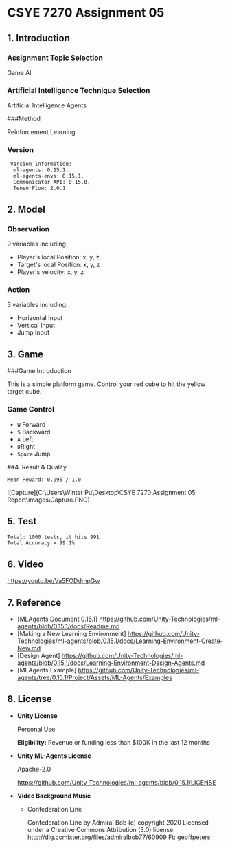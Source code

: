 # CSYE 7270 Assignment 05

## 1. Introduction

### Assignment Topic Selection

Game AI

### Artificial Intelligence Technique Selection

Artificial Intelligence Agents

###Method

Reinforcement Learning

### Version

```
 Version information:
  ml-agents: 0.15.1,
  ml-agents-envs: 0.15.1,
  Communicator API: 0.15.0,
  TensorFlow: 2.0.1
```



## 2. Model

### Observation

9 variables including

* Player's local Position: x, y, z
* Target's local Position: x, y, z
* Player's velocity: x, y, z

### Action

3 variables including:

* Horizontal Input
* Vertical Input
* Jump Input



## 3. Game

###Game Introduction 

This is a simple platform game. Control your red cube to hit the yellow target cube.

### Game Control

* `W` Forward
* `S` Backward
* `A` Left
* `D`Right
* `Space` Jump



##4. Result & Quality

```
Mean Reward: 0.995 / 1.0
```

![Capture](C:\Users\Winter Pu\Desktop\CSYE 7270 Assignment 05 Report\images\Capture.PNG)



## 5. Test

```
Total: 1000 tests, it hits 991
Total Accuracy = 99.1%
```



## 6. Video

https://youtu.be/Va5FODdmpGw



## 7. Reference

* [MLAgents Document 0.15.1]  https://github.com/Unity-Technologies/ml-agents/blob/0.15.1/docs/Readme.md
* [Making a New Learning Environment] https://github.com/Unity-Technologies/ml-agents/blob/0.15.1/docs/Learning-Environment-Create-New.md
* [Design Agent] https://github.com/Unity-Technologies/ml-agents/blob/0.15.1/docs/Learning-Environment-Design-Agents.md
* [MLAgents Example] https://github.com/Unity-Technologies/ml-agents/tree/0.15.1/Project/Assets/ML-Agents/Examples



## 8. License

* **Unity License**

  Personal Use

  **Eligibility:** Revenue or funding less than $100K in the last 12 months

* **Unity ML-Agents License**

  Apache-2.0

  https://github.com/Unity-Technologies/ml-agents/blob/0.15.1/LICENSE

* **Video Background Music**

  * Confederation Line

    Confederation Line by Admiral Bob (c) copyright 2020 Licensed under a Creative Commons Attribution (3.0) license. http://dig.ccmixter.org/files/admiralbob77/60909 Ft: geoffpeters

